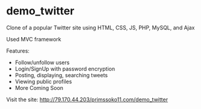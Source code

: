 # demo_twitter
Clone of a popular Twitter site using HTML, CSS, JS, PHP, MySQL, and Ajax

Used MVC framework

Features:
  - Follow/unfollow users
  - Login/SignUp with password encryption
  - Posting, displaying, searching tweets
  - Viewing public profiles
  - More Coming Soon

Visit the site: http://79.170.44.203/primssoko11.com/demo_twitter
